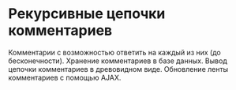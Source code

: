 # Рекурсивные цепочки комментариев
Комментарии с возможностью ответить на каждый из них (до бесконечности). Хранение комментариев в базе данных. Вывод цепочки комментариев в древовидном виде. Обновление ленты комментариев с помощью AJAX.

